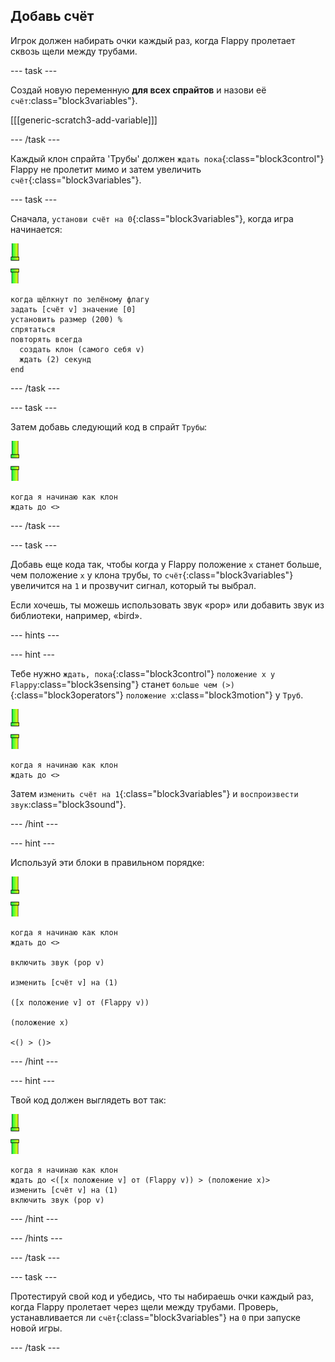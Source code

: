 ## Добавь счёт

Игрок должен набирать очки каждый раз, когда Flappy пролетает сквозь щели между трубами.

\--- task \---

Создай новую переменную **для всех спрайтов** и назови её `счёт`:class="block3variables"}.

[[[generic-scratch3-add-variable]]]

\--- /task \---

Каждый клон спрайта 'Трубы' должен `ждать пока`{:class="block3control"} Flappy не пролетит мимо и затем увеличить `счёт`{:class="block3variables"}.

\--- task \---

Сначала, `установи счёт на 0`{:class="block3variables"}, когда игра начинается:

![спрайт трубы](images/pipes-sprite.png)

```blocks3
когда щёлкнут по зелёному флагу
задать [счёт v] значение [0]
установить размер (200) %
спрятаться
повторять всегда 
  создать клон (самого себя v)
  ждать (2) секунд
end
```

\--- /task \---

\--- task \---

Затем добавь следующий код в спрайт `Трубы`:

![спрайт трубы](images/pipes-sprite.png)

```blocks3
когда я начинаю как клон
ждать до <>
```

\--- /task \---

\--- task \---

Добавь еще кода так, чтобы когда у Flappy положение `x` станет больше, чем положение `x` у клона трубы, то `счёт`{:class="block3variables"} увеличится на `1` и прозвучит сигнал, который ты выбрал.

Если хочешь, ты можешь использовать звук «pop» или добавить звук из библиотеки, например, «bird».

\--- hints \---

\--- hint \---

Тебе нужно `ждать, пока`{:class="block3control"} `положение х у Flappy`:class="block3sensing"} станет `больше чем (>)`{:class="block3operators"} `положение x`:class="block3motion"} у `Труб`.

![спрайт трубы](images/pipes-sprite.png)

```blocks3
когда я начинаю как клон
ждать до <>
```

Затем `изменить счёт на 1`{:class="block3variables"} и `воспроизвести звук`:class="block3sound"}.

\--- /hint \---

\--- hint \---

Используй эти блоки в правильном порядке:

![спрайт трубы](images/pipes-sprite.png)

```blocks3
когда я начинаю как клон
ждать до <>

включить звук (pop v)

изменить [счёт v] на (1)

([x положение v] от (Flappy v))

(положение x)

<() > ()>
```

\--- /hint \---

\--- hint \---

Твой код должен выглядеть вот так:

![спрайт трубы](images/pipes-sprite.png)

```blocks3
когда я начинаю как клон
ждать до <([x положение v] от (Flappy v)) > (положение x)>
изменить [счёт v] на (1)
включить звук (pop v)
```

\--- /hint \---

\--- /hints \---

\--- /task \---

\--- task \---

Протестируй свой код и убедись, что ты набираешь очки каждый раз, когда Flappy пролетает через щели между трубами. Проверь, устанавливается ли `счёт`{:class="block3variables"} на `0` при запуске новой игры.

\--- /task \---